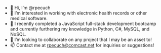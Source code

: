 - 👋 Hi, I’m @rpecuch
- 👀 I’m interested in working with electronic health records or other medical software.
- 🌱 I recently completed a JavaScript full-stack development bootcamp and currently furthering my knowledge in Python, C#, MySQL, and NoSQL.
- 💞️ I’m looking to collaborate on any project that I may be an asset to!
- 📫 Contact me at rpecuch@comcast.net for inquiries or suggestions!

<!---
rpecuch/rpecuch is a ✨ special ✨ repository because its `README.md` (this file) appears on your GitHub profile.
You can click the Preview link to take a look at your changes.
--->
